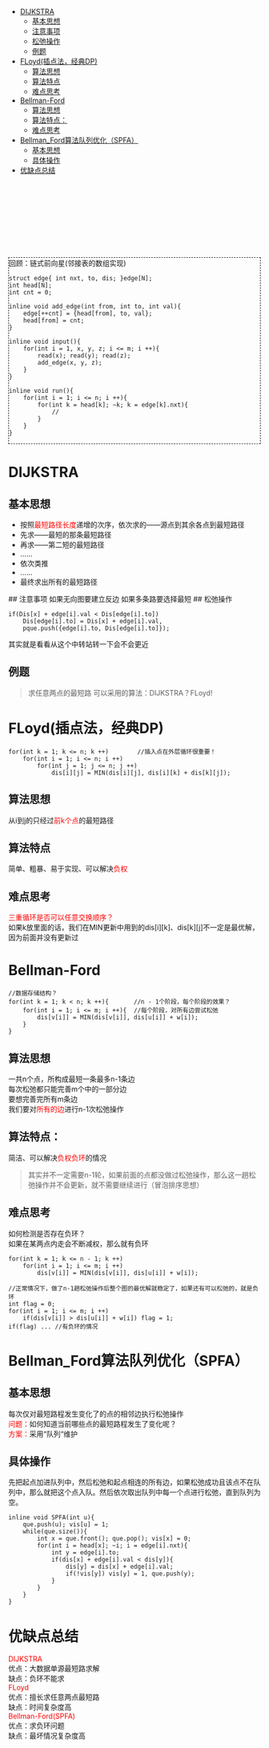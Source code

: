 - [DIJKSTRA](#dijkstra)
  - [基本思想](#基本思想)
  - [注意事项](#注意事项)
  - [松弛操作](#松弛操作)
  - [例题](#例题)
- [FLoyd(插点法，经典DP)](#floyd插点法经典dp)
  - [算法思想](#算法思想)
  - [算法特点](#算法特点)
  - [难点思考](#难点思考)
- [Bellman-Ford](#bellman-ford)
  - [算法思想](#算法思想-1)
  - [算法特点：](#算法特点-1)
  - [难点思考](#难点思考-1)
- [Bellman_Ford算法队列优化（SPFA）](#bellman_ford算法队列优化spfa)
  - [基本思想](#基本思想-1)
  - [具体操作](#具体操作)
- [优缺点总结](#优缺点总结)

</br></br></br></br></br></br></br></br>
<div style="border: 1px dashed black;">回顾：链式前向星(邻接表的数组实现)

```
struct edge{ int nxt, to, dis; }edge[N];
int head[N];
int cnt = 0;

inline void add_edge(int from, int to, int val){
	edge[++cnt] = {head[from], to, val};
	head[from] = cnt;
}

inline void input(){
	for(int i = 1, x, y, z; i <= m; i ++){
		read(x); read(y); read(z);
		add_edge(x, y, z);
	}
}

inline void run(){
	for(int i = 1; i <= n; i ++){
		for(int k = head[k]; ~k; k = edge[k].nxt){
			//
		}
	}
}
```
</div>



# DIJKSTRA
## 基本思想
<ul>
	<li>按照<span style="color:red;">最短路径长度</span>递增的次序，依次求的——源点到其余各点到最短路径</li>
	<li>先求——最短的那条最短路径</li>
	<li>再求——第二短的最短路径</li>
	<li>......</li>
	<li>依次类推</li>
	<li>......</li>
	<li>最终求出所有的最短路径</li>
</ul>
## 注意事项
如果无向图要建立反边
如果多条路要选择最短
## 松弛操作

```
if(Dis[x] + edge[i].val < Dis[edge[i].to]) 
	Dis[edge[i].to] = Dis[x] + edge[i].val,
	pque.push({edge[i].to, Dis[edge[i].to]});
```
其实就是看看从这个中转站转一下会不会更近
## 例题
>求任意两点的最短路
可以采用的算法：DIJKSTRA？FLoyd!

# FLoyd(插点法，经典DP)

```
for(int k = 1; k <= n; k ++)        //插入点在外层循环很重要！
	for(int i = 1; i <= n; i ++)
		for(int j = 1; j <= n; j ++)
			dis[i][j] = MIN(dis[i][j], dis[i][k] + dis[k][j]);
```
## 算法思想
从i到j的只经过<span style="color: red;">前k个点</span>的最短路径</br>
## 算法特点
简单、粗暴、易于实现、可以解决<span style="color: red;">负权</span>
## 难点思考
<span style="color: red;">三重循环是否可以任意交换顺序？</span></br>
如果k放里面的话，我们在MIN更新中用到的dis[i][k]、dis[k][j]不一定是最优解，因为前面并没有更新过

# Bellman-Ford

```
//数据存储结构？
for(int k = 1; k < n; k ++){       //n - 1个阶段，每个阶段的效果？
	for(int i = 1; i <= m; i ++){  //每个阶段，对所有边尝试松弛
		dis[v[i]] = MIN(dis[v[i]], dis[u[i]] + w[i]);
	}
}
```

## 算法思想
一共n个点，所构成最短一条最多n-1条边</br>
每次松弛都只能完善m个中的一部分边</br>
要想完善完所有m条边</br>
我们要对<span style="color:red;">所有的边</span>进行n-1次松弛操作
## 算法特点：
简洁、可以解决<span style="color:red;">负权负环</span>的情况</br>
>其实并不一定需要n-1轮，如果前面的点都没做过松弛操作，那么这一趟松弛操作并不会更新，就不需要继续进行（冒泡排序思想）

## 难点思考
如何检测是否存在负环？</br>
如果在某两点内走会不断减权，那么就有负环</br>

```
for(int k = 1; k <= n - 1; k ++)
	for(int i = 1; i <= m; i ++)
		dis[v[i]] = MIN(dis[v[i]], dis[u[i]] + w[i]);

//正常情况下，做了n-1趟松弛操作后整个图的最优解就稳定了，如果还有可以松弛的，就是负环
int flag = 0;
for(int i = 1; i <= m; i ++)
	if(dis[v[i]] > dis[u[i]] + w[i]) flag = 1;
if(flag) ... //有负环的情况
```

# Bellman_Ford算法队列优化（SPFA）
## 基本思想
每次仅对最短路程发生变化了的点的相邻边执行松弛操作</br>
<span style="color:red;">问题：</span>如何知道当前哪些点的最短路程发生了变化呢？</br>
<span style="color:red;">方案：</span>采用“队列“维护
## 具体操作
先把起点加进队列中，然后松弛和起点相连的所有边，如果松弛成功且该点不在队列中，那么就把这个点入队。然后依次取出队列中每一个点进行松弛，直到队列为空。

```
inline void SPFA(int u){
	que.push(u); vis[u] = 1;
	while(que.size()){
		int x = que.front(); que.pop(); vis[x] = 0;
		for(int i = head[x]; ~i; i = edge[i].nxt){
			int y = edge[i].to;
			if(dis[x] + edge[i].val < dis[y]){
				dis[y] = dis[x] + edge[i].val;
				if(!vis[y]) vis[y] = 1, que.push(y);
			}
		}
	}
}
```

# 优缺点总结
<span style="color:red;">DIJKSTRA</span></br>
优点：大数据单源最短路求解</br>
缺点：负环不能求</br>
<span style="color:red;">FLoyd</span></br>
优点：擅长求任意两点最短路</br>
缺点：时间复杂度高</br>
<span style="color:red;">Bellman-Ford(SPFA)</span></br>
优点：求负环问题</br>
缺点：最坏情况复杂度高
